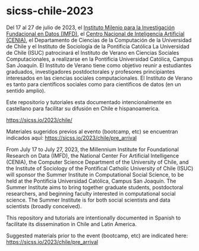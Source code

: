 # sicss-chile-2023

Del 17 al 27 de julio de 2023, el [Instituto Milenio para la Investigación Fundacional en Datos (IMFD)](https://imfd.cl/), el [Centro Nacional de Inteligencia Artificial (CENIA)](https://cenia.cl/), el Departamento de Ciencias de la Computación de la Universidad de Chile y el Instituto de Sociología de la Pontificia Católica La Universidad de Chile (ISUC) patrocinará el Instituto de Verano en Ciencias Sociales Computacionales, a realizarse en la Pontificia Universidad Católica, Campus San Joaquín. El Instituto de Verano tiene como objetivo reunir a estudiantes graduados, investigadores postdoctorales y profesores principiantes interesados ​​en las ciencias sociales computacionales. El Instituto de Verano es tanto para científicos sociales como para científicos de datos (en un sentido amplio).

Este repositorio y tutoriales esta documentado intencionalmente en castellano para facilitar su difusión en Chile e hispanoamerica. 

https://sicss.io/2023/chile/

Materiales sugeridos previos al evento (bootcamp, etc) se encuentran indicados aquí: https://sicss.io/2023/chile/pre_arrival

From July 17 to July 27, 2023, the Millennium Institute for Foundational Research on Data (IMFD), the National Center For Artificial Intelligence (CENIA), the Computer Science Department of the University of Chile, and the Institute of Sociology of the Pontifical Catholic University of Chile (ISUC) will sponsor the Summer Institute in Computational Social Science, to be held at the Pontificia Universidad Católica, Campus San Joaquín. The Summer Institute aims to bring together graduate students, postdoctoral researchers, and beginning faculty interested in computational social science. The Summer Institute is for both social scientists and data scientists (broadly conceived).

This repository and tutorials are intentionally documented in Spanish to facilitate its dissemination in Chile and Latin America.

Suggested materials prior to the event (bootcamp, etc) are indicated here: https://sicss.io/2023/chile/pre_arrival
